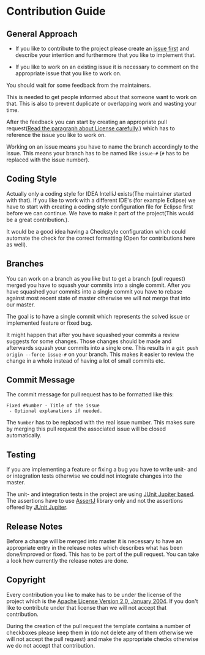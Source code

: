 <!---
 Licensed to the Apache Software Foundation (ASF) under one or more
 contributor license agreements.  See the NOTICE file distributed with
 this work for additional information regarding copyright ownership.
 The ASF licenses this file to You under the Apache License, Version 2.0
 (the "License"); you may not use this file except in compliance with
 the License.  You may obtain a copy of the License at

      http://www.apache.org/licenses/LICENSE-2.0

 Unless required by applicable law or agreed to in writing, software
 distributed under the License is distributed on an "AS IS" BASIS,
 WITHOUT WARRANTIES OR CONDITIONS OF ANY KIND, either express or implied.
 See the License for the specific language governing permissions and
 limitations under the License.
-->
# Contribution Guide

## General Approach

* If you like to contribute to the project please create an [issue first][project-issue] and describe
your intention and furthermore that you like to implement that. 

* If you like to work on an existing issue it is necessary to comment on the appropriate
issue that you like to work on.
 
You should wait for some feedback from the maintainers.

This is needed to get people informed about that someone want to work on that. This is also to
prevent duplicate or overlapping work and wasting your time.

After the feedback you can start by creating an appropriate pull request([Read the paragraph 
about License carefully](#Copyright).) which has to reference the issue you like to work on.

Working on an issue means you have to name the branch accordingly to the issue. This means
your branch has to be named like `issue-#` (`#` has to be replaced with the issue number).

## Coding Style

Actually only a coding style for IDEA IntelliJ exists(The maintainer started with that). If you like to
work with a different IDE's (for example Eclipse) we have to start with creating a coding style configuration
file for Eclipse first before we can continue. We have to make it part of the project(This would
be a great contribution.). 

It would be a good idea having a Checkstyle configuration which could automate the check for the 
correct formatting (Open for contributions here as well).

## Branches

You can work on a branch as you like but to get a branch (pull request) merged you have to squash
your commits into a single commit. After you have squashed your commits into a single commit you 
have to rebase against most recent state of master otherwise we will not merge that into our master.

The goal is to have a single commit which represents the solved issue or implemented feature or fixed
bug. 

It might happen that after you have squashed your commits a review suggests for some changes.
Those changes should be made and afterwards squash your commits into a single one. This results in
a `git push origin --force issue-#` on your branch. This makes it easier to review the change in a 
whole instead of having a lot of small commits etc. 

## Commit Message

The commit message for pull request has to be formatted like this:
```
Fixed #Number - Title of the issue
 - Optional explanations if needed.
```
The `Number` has to be replaced with the real issue number. This makes sure by merging this pull
request the associated issue will be closed automatically.

## Testing

If you are implementing a feature or fixing a bug you have to write unit- and or integration tests 
otherwise we could not integrate changes into the master.

The unit- and integration tests in the project are using [JUnit Jupiter based][junit-jupiter]. 
The assertions have to use [AssertJ][assertj] library only and not the assertions offered by 
[JUnit Jupiter][junit-jupiter].

## Release Notes

Before a change will be merged into master it is necessary to have an appropriate entry
in the release notes which describes what has been done/improved or fixed. This has to be
part of the pull request. You can take a look how currently the release notes are done.

## Copyright

Every contribution you like to make has to be under the license of the project which is
the [Apache License Version 2.0, January 2004][apache-license]. If you don't like 
to contribute under that license than we will not accept that contribution.

During the creation of the pull request the template contains a number of checkboxes please keep them
in (do not delete any of them otherwise we will not accept the pull request) and make the appropriate
checks otherwise we do not accept that contribution.

[apache-license]: https://github.com/khmarbaise/smpp/blob/master/LICENSE.txt   
[assertj]: https://assertj.github.io/doc/
[junit-jupiter]: https://junit.org/junit5/
[project-issue]: https://github.com/khmarbaise/smpp/issues